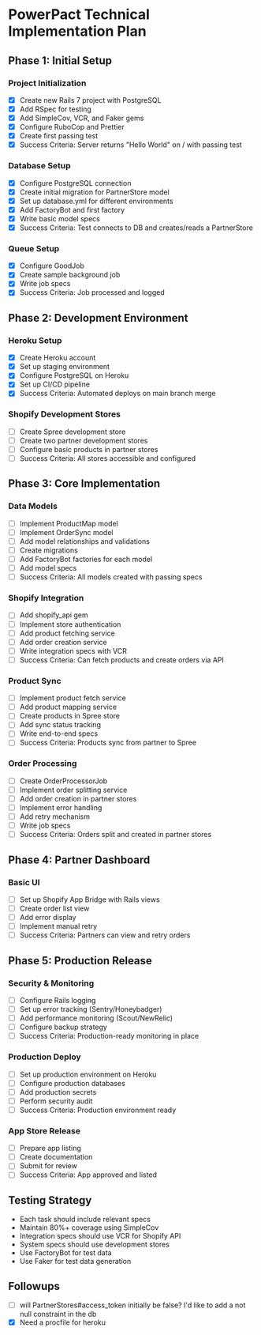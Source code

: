 # PowerPact Technical Implementation Plan

## Phase 1: Initial Setup

### Project Initialization
- [x] Create new Rails 7 project with PostgreSQL
- [x] Add RSpec for testing
- [x] Add SimpleCov, VCR, and Faker gems
- [x] Configure RuboCop and Prettier
- [x] Create first passing test
- [x] Success Criteria: Server returns "Hello World" on / with passing test

### Database Setup
- [x] Configure PostgreSQL connection
- [x] Create initial migration for PartnerStore model
- [x] Set up database.yml for different environments
- [x] Add FactoryBot and first factory
- [x] Write basic model specs
- [x] Success Criteria: Test connects to DB and creates/reads a PartnerStore

### Queue Setup
- [x] Configure GoodJob
- [x] Create sample background job
- [x] Write job specs
- [x] Success Criteria: Job processed and logged

## Phase 2: Development Environment

### Heroku Setup
- [x] Create Heroku account
- [x] Set up staging environment
- [x] Configure PostgreSQL on Heroku
- [x] Set up CI/CD pipeline
- [x] Success Criteria: Automated deploys on main branch merge

### Shopify Development Stores
- [ ] Create Spree development store
- [ ] Create two partner development stores
- [ ] Configure basic products in partner stores
- [ ] Success Criteria: All stores accessible and configured

## Phase 3: Core Implementation

### Data Models
- [ ] Implement ProductMap model
- [ ] Implement OrderSync model
- [ ] Add model relationships and validations
- [ ] Create migrations
- [ ] Add FactoryBot factories for each model
- [ ] Add model specs
- [ ] Success Criteria: All models created with passing specs

### Shopify Integration
- [ ] Add shopify_api gem
- [ ] Implement store authentication
- [ ] Add product fetching service
- [ ] Add order creation service
- [ ] Write integration specs with VCR
- [ ] Success Criteria: Can fetch products and create orders via API

### Product Sync
- [ ] Implement product fetch service
- [ ] Add product mapping service
- [ ] Create products in Spree store
- [ ] Add sync status tracking
- [ ] Write end-to-end specs
- [ ] Success Criteria: Products sync from partner to Spree

### Order Processing
- [ ] Create OrderProcessorJob
- [ ] Implement order splitting service
- [ ] Add order creation in partner stores
- [ ] Implement error handling
- [ ] Add retry mechanism
- [ ] Write job specs
- [ ] Success Criteria: Orders split and created in partner stores

## Phase 4: Partner Dashboard

### Basic UI
- [ ] Set up Shopify App Bridge with Rails views
- [ ] Create order list view
- [ ] Add error display
- [ ] Implement manual retry
- [ ] Success Criteria: Partners can view and retry orders

## Phase 5: Production Release

### Security & Monitoring
- [ ] Configure Rails logging
- [ ] Set up error tracking (Sentry/Honeybadger)
- [ ] Add performance monitoring (Scout/NewRelic)
- [ ] Configure backup strategy
- [ ] Success Criteria: Production-ready monitoring in place

### Production Deploy
- [ ] Set up production environment on Heroku
- [ ] Configure production databases
- [ ] Add production secrets
- [ ] Perform security audit
- [ ] Success Criteria: Production environment ready

### App Store Release
- [ ] Prepare app listing
- [ ] Create documentation
- [ ] Submit for review
- [ ] Success Criteria: App approved and listed

## Testing Strategy
- Each task should include relevant specs
- Maintain 80%+ coverage using SimpleCov
- Integration specs should use VCR for Shopify API
- System specs should use development stores
- Use FactoryBot for test data
- Use Faker for test data generation

## Followups
- [ ] will PartnerStores#access_token initially be false? I'd like to add a not null constraint in the db
- [x] Need a procfile for heroku

